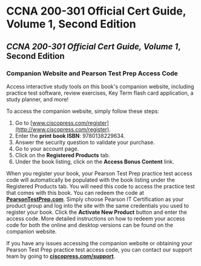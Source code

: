 # CCNA 200-301 Official Cert Guide, Volume 1, Second Edition

## *CCNA 200-301 Official Cert Guide, Volume 1*, Second Edition

### Companion Website and Pearson Test Prep Access Code

Access interactive study tools on this book's companion website, including practice test software, review exercises, Key Term flash card application, a study planner, and more!

To access the companion website, simply follow these steps:

1. Go to [www.ciscopress.com/register](http://www.ciscopress.com/register).
2. Enter the **print book ISBN**: 9780138229634.
3. Answer the security question to validate your purchase.
4. Go to your account page.
5. Click on the **Registered Products** tab.
6. Under the book listing, click on the **Access Bonus Content** link.

When you register your book, your Pearson Test Prep practice test access code will automatically be populated with the book listing under the Registered Products tab. You will need this code to access the practice test that comes with this book. You can redeem the code at **[PearsonTestPrep.com](http://PearsonTestPrep.com)**. Simply choose Pearson IT Certification as your product group and log into the site with the same credentials you used to register your book. Click the **Activate New Product** button and enter the access code. More detailed instructions on how to redeem your access code for both the online and desktop versions can be found on the companion website.

If you have any issues accessing the companion website or obtaining your Pearson Test Prep practice test access code, you can contact our support team by going to **[ciscopress.com/support](http://ciscopress.com/support)**.